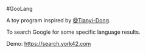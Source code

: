 #GooLang

A toy program inspired by [@Tianyi-Dong](https://github.com/Tianyi-Dong). 

To search Google for some specific language results.

Demo: https://search.york42.com